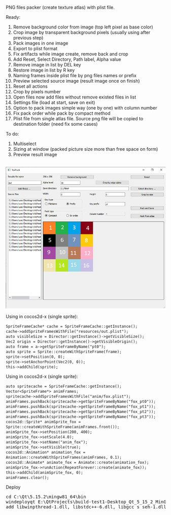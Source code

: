 PNG files packer (create texture atlas) with plist file.

Ready:
1) Remove background color from image (top left pixel as base color)
2) Crop image by transparent background pixels (usually using after previous step)
3) Pack images in one image
4) Export to plist format
5) Fix artifacts while image create, remove back and crop
6) Add Reset, Select Directory, Path label, Alpha value
7) Remove image in list by DEL key
8) Restore image in list by R key
9) Naming frames inside plist file by png files names or prefix
10) Preview selected source image (result image once on finish)
11) Reset all actions
12) Crop by pixels number
13) Open files now add files without remove existed files in list
14) Settings file (load at start, save on exit)
15) Option to pack images simple way (one by one) with column number
16) Fix pack order while pack by compact method
17) Plist file from single atlas file. Source png file will be copied to destination folder (need fix some cases)

To do:
1) Multiselect
2) Sizing at window (packed picture size more than free space on form)
4) Preview result image

<br/><img src="screen.png" /><br/>

Using in cocos2d-x (single sprite):
```
SpriteFrameCache* cache = SpriteFrameCache::getInstance();
cache->addSpriteFramesWithFile("resources/out.plist");
auto visibleSize = Director::getInstance()->getVisibleSize();
Vec2 origin = Director::getInstance()->getVisibleOrigin();
auto frame = a->getSpriteFrameByName("pt0");
auto sprite = Sprite::createWithSpriteFrame(frame);
sprite->setPosition(0, 0);
sprite->setAnchorPoint(Vec2(0, 0));
this->addChild(sprite);
```

Using in cocos2d-x (single sprite):
```
auto spritecache = SpriteFrameCache::getInstance();
Vector<SpriteFrame*> animFrames;
spritecache->addSpriteFramesWithFile("anim/fox.plist");
animFrames.pushBack(spritecache->getSpriteFrameByName("fox_pt0"));
animFrames.pushBack(spritecache->getSpriteFrameByName("fox_pt1"));
animFrames.pushBack(spritecache->getSpriteFrameByName("fox_pt2"));
animFrames.pushBack(spritecache->getSpriteFrameByName("fox_pt3"));
cocos2d::Sprite* animSprite_fox = Sprite::createWithSpriteFrame(animFrames.front());
animSprite_fox->setPosition(200, 400);
animSprite_fox->setScale(4.0);
animSprite_fox->setName("anim_fox");
animSprite_fox->setVisible(true);
cocos2d::Animation* animation_fox = Animation::createWithSpriteFrames(animFrames, 0.1);
cocos2d::Animate* animate_fox = Animate::create(animation_fox);
animSprite_fox->runAction(RepeatForever::create(animate_fox));
this->addChild(animSprite_fox, 0);
animFrames.clear();
```

Deploy

<pre>
cd C:\Qt\5.15.2\mingw81_64\bin 
windeployqt E:\QtProjects\build-test1-Desktop_Qt_5_15_2_MinGW_64_bit-Release\release
add libwinpthread-1.dll, libstdc++-6.dll, libgcc_s_seh-1.dll
</pre>
